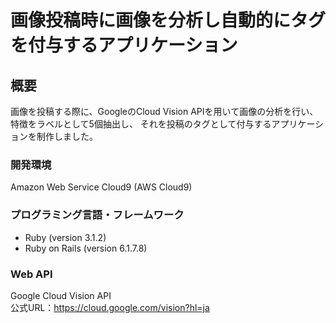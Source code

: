 # 画像投稿時に画像を分析し自動的にタグを付与するアプリケーション

## 概要

画像を投稿する際に、GoogleのCloud Vision APIを用いて画像の分析を行い、特徴をラベルとして5個抽出し、
それを投稿のタグとして付与するアプリケーションを制作しました。

### 開発環境

Amazon Web Service Cloud9 (AWS Cloud9)

### プログラミング言語・フレームワーク

* Ruby (version 3.1.2)
* Ruby on Rails (version 6.1.7.8)

### Web API

Google Cloud Vision API  
公式URL：https://cloud.google.com/vision?hl=ja